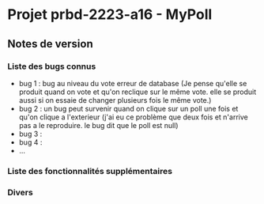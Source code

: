 # Projet prbd-2223-a16 - MyPoll

## Notes de version

### Liste des bugs connus

  * bug 1 : bug au niveau du vote erreur de database (Je pense qu'elle se produit quand on vote et qu'on reclique sur le même vote. elle se produit aussi si on essaie de changer plusieurs fois le même vote.)
  * bug 2 : un bug peut survenir quand on clique sur un poll une fois et qu'on clique a l'exterieur (j'ai eu ce problème que deux fois et n'arrive pas a le reproduire. le bug dit que le poll est null)
  * bug 3 : 
  * bug 4 : 
  * ...

### Liste des fonctionnalités supplémentaires

### Divers
